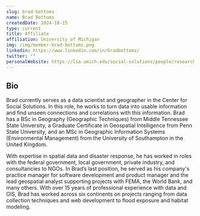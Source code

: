 ```yaml
---
slug: brad-bottoms
name: Brad Bottoms
createdDate: 2024-10-15
type: current
title: Affiliate
affiliation: University of Michigan
img: /img/member-brad-bottoms.png
linkedin: https://www.linkedin.com/in/bradbottoms/
twitter: ""
personalWebsite: https://lsa.umich.edu/social-solutions/people/research/bottoms.html
---
```


## Bio
Brad currently serves as a data scientist and geographer in the Center for Social Solutions. In this role, he works to turn data into usable information and find unseen connections and correlations with this information. Brad has a BSc in Geography (Geographic Techniques) from Middle Tennessee State University, a Graduate Certificate in Geospatial Intelligence from Penn State University, and an MSc in Geographic Information Systems (Environmental Management) from the University of Southampton in the United Kingdom.

With expertise in spatial data and disaster response, he has worked in roles with the federal government, local government, private industry, and consultancies to NGOs. In Brad’s last position, he served as his company's practice manager for software development and product manager and the lead geospatial analyst supporting projects with FEMA, the World Bank, and many others. With over 15 years of professional experience with data and GIS, Brad has worked across six continents on projects ranging from data collection techniques and web development to flood exposure and habitat modeling.